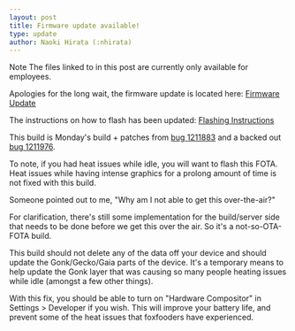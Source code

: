 ```yaml
---
layout: post
title: Firmware update available!
type: update
author: Naoki Hirata (:nhirata)
---
```


<span class="label label-warning">Note</span> The files linked to in this post are currently only available for employees.

Apologies for the long wait, the firmware update is located here: [Firmware Update](https://drive.google.com/a/mozilla.com/file/d/0B\_0LdM1CVycIUGdRRWtuMm9KMmM/view?usp=sharing)

The instructions on how to flash has been updated: [Flashing Instructions](https://mana.mozilla.org/wiki/display/PM/How+to+flash+the+FOTA)

This build is Monday's build + patches from [bug 1211883](https://bugzilla.mozilla.org/show_bug.cgi?id=1211883) and a backed out [bug 1211976](https://bugzilla.mozilla.org/show_bug.cgi?id=1211976).

To note, if you had heat issues while idle, you will want to flash this FOTA.
Heat issues while having intense graphics for a prolong amount of time is not
fixed with this build.

Someone pointed out to me, "Why am I not able to get this over-the-air?"

For clarification, there's still some implementation for the build/server side
that needs to be done before we get this over the air.  So it's a
not-so-OTA-FOTA build.

This build should not delete any of the data off your device and should update
the Gonk/Gecko/Gaia parts of the device. It's a temporary means to help update
the Gonk layer that was causing so many people heating issues while idle
(amongst a few other things).

With this fix, you should be able to turn on "Hardware Compositor" in Settings >
Developer if you wish. This will improve your battery life, and prevent some of
the heat issues that foxfooders have experienced.
